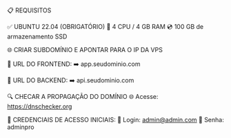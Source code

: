 📋 REQUISITOS


✅ UBUNTU 22.04 (OBRIGATÓRIO)
💾 4 CPU / 4 GB RAM
💿 100 GB de armazenamento SSD


🌐 CRIAR SUBDOMÍNIO E APONTAR PARA O IP DA VPS

🔗 URL DO FRONTEND:
➡️ app.seudominio.com

🔗 URL DO BACKEND:
➡️ api.seudominio.com


🔍 CHECAR A PROPAGAÇÃO DO DOMÍNIO
🌐 Acesse: https://dnschecker.org






🔐 CREDENCIAIS DE ACESSO INICIAIS:
👤 Login: admin@admin.com
🔑 Senha: adminpro
